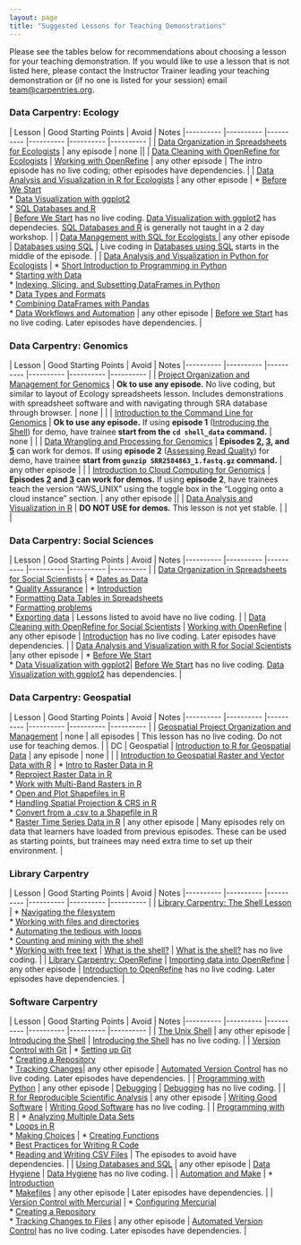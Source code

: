 ```yaml
---
layout: page
title: "Suggested Lessons for Teaching Demonstrations"
---
```


Please see the tables below for recommendations about choosing a lesson for your teaching demonstration. If you would like to use a lesson that is not listed here, please contact the Instructor Trainer leading your teaching demonstration or (if no one is listed for your session) email team@carpentries.org.

### Data Carpentry: Ecology

| Lesson  | Good Starting Points | Avoid | Notes
|---------- |---------- |---------- |---------- |---------- |---------- |
| [Data Organization in Spreadsheets for Ecologists](https://datacarpentry.org/spreadsheet-ecology-lesson/) |  any episode | none ||
| [Data Cleaning with OpenRefine for Ecologists](https://datacarpentry.org/OpenRefine-ecology-lesson/) |  [Working with OpenRefine](https://datacarpentry.org/OpenRefine-ecology-lesson/01-working-with-openrefine) | any other episode | The intro episode has no live coding; other episodes have dependencies. |
| [Data Analysis and Visualization in R for Ecologists](https://datacarpentry.org/R-ecology-lesson/) |  any other episode | * [Before We Start](http://www.datacarpentry.org/R-ecology-lesson/00-before-we-start.html)<br/> * [Data Visualization with ggplot2](https://datacarpentry.org/R-ecology-lesson/04-visualization-ggplot2.html)<br/> * [SQL Databases and R](https://datacarpentry.org/R-ecology-lesson/05-r-and-databases.html)<br/>| [Before We Start](http://www.datacarpentry.org/R-ecology-lesson/00-before-we-start.html) has no live coding. [Data Visualization with ggplot2](https://datacarpentry.org/R-ecology-lesson/04-visualization-ggplot2.html) has dependecies. [SQL Databases and R](https://datacarpentry.org/R-ecology-lesson/05-r-and-databases.html) is generally not taught in a 2 day workshop. |
| [Data Management with SQL for Ecologists ](http://www.datacarpentry.org/sql-ecology-lesson/) |   any other episode | [Databases using SQL](http://www.datacarpentry.org/sql-ecology-lesson/00-sql-introduction/) | Live coding in [Databases using SQL](http://www.datacarpentry.org/sql-ecology-lesson/00-sql-introduction/) starts in the middle of the episode. | 
| [Data Analysis and Visualization in Python for Ecologists](http://www.datacarpentry.org/python-ecology-lesson/) |  * [Short Introduction to Programming in Python](https://datacarpentry.org/python-ecology-lesson/01-short-introduction-to-Python/)<br/> * [Starting with Data](https://datacarpentry.org/python-ecology-lesson/02-starting-with-data/)<br/> * [Indexing, Slicing, and Subsetting DataFrames in Python](https://datacarpentry.org/python-ecology-lesson/03-index-slice-subset/)<br/> * [Data Types and Formats](https://datacarpentry.org/python-ecology-lesson/04-data-types-and-format/)<br/> * [Combining DataFrames with Pandas](https://datacarpentry.org/python-ecology-lesson/05-merging-data/)<br/> * [Data Workflows and Automation](https://datacarpentry.org/python-ecology-lesson/06-loops-and-functions/) | any other episode | [Before we Start](https://datacarpentry.org/python-ecology-lesson/00-before-we-start/) has no live coding. Later episodes have dependencies. | 


### Data Carpentry: Genomics

| Lesson  | Good Starting Points | Avoid | Notes
|---------- |---------- |---------- |---------- |---------- |---------- |
| [Project Organization and Management for Genomics](https://datacarpentry.org/organization-genomics/) |  **Ok to use any episode.** No live coding, but similar to layout of Ecology spreadsheets lesson. Includes demonstrations with spreadsheet software and with navigating through SRA database through browser. | none | |
| [Introduction to the Command Line for Genomics](https://datacarpentry.org/shell-genomics/) |  **Ok to use any episode.** If using **episode 1** ([Introducing the Shell](https://datacarpentry.org/shell-genomics/01-introduction/)) for demo, have trainee **start from the `cd shell_data` command.**  | none | |
| [Data Wrangling and Processing for Genomics](https://datacarpentry.org/wrangling-genomics/) |  **Episodes [2](https://datacarpentry.org/wrangling-genomics/02-quality-control/index.html), [3](https://datacarpentry.org/wrangling-genomics/03-trimming/index.html), and [5](https://datacarpentry.org/wrangling-genomics/05-automation/index.html)** can work for demos. If using **episode 2** ([Assessing Read Quality](https://datacarpentry.org/wrangling-genomics/02-quality-control/index.html)) for demo, have trainee **start from `gunzip SRR2584863_1.fastq.gz` command.**   | any other episode | |
| [Introduction to Cloud Computing for Genomics](https://datacarpentry.org/cloud-genomics/) |  **Episodes [2](https://datacarpentry.org/cloud-genomics/02-logging-onto-cloud/index.html) and [3](https://datacarpentry.org/cloud-genomics/03-verifying-instance/index.html) can work for demos.** If using **episode 2**, have trainees teach the version “AWS_UNIX” using the toggle box in the “Logging onto a cloud instance” section.  | any other episode ||
| [Data Analysis and Visualization in R](https://datacarpentry.org/genomics-r-intro/) | **DO NOT USE for demos.** This lesson is not yet stable. |  | |


### Data Carpentry: Social Sciences

| Lesson  | Good Starting Points | Avoid | Notes
|---------- |---------- |---------- |---------- |---------- |---------- |
| [Data Organization in Spreadsheets for Social Scientists](https://datacarpentry.org/spreadsheets-socialsci/) | * [Dates as Data](https://datacarpentry.org/spreadsheets-socialsci/03-dates-as-data/index.html)<br/> * [Quality Assurance](https://datacarpentry.org/spreadsheets-socialsci/04-quality-assurance/index.html) | * [Introduction](https://datacarpentry.org/spreadsheets-socialsci/00-intro/index.html)<br/> * [Formatting Data Tables in Spreadsheets](https://datacarpentry.org/spreadsheets-socialsci/01-format-data/index.html)<br/> * [Formatting problems](https://datacarpentry.org/spreadsheets-socialsci/02-common-mistakes/index.html)<br/> * [Exporting data](https://datacarpentry.org/spreadsheets-socialsci/05-exporting-data/index.html) | Lessons listed to avoid have no live coding. |
| [Data Cleaning with OpenRefine for Social Scientists](http://www.datacarpentry.org/openrefine-socialsci/) |  [Working with OpenRefine](http://www.datacarpentry.org/openrefine-socialsci/02-working-with-openrefine/) | any other episode | [Introduction](https://datacarpentry.org/openrefine-socialsci/01-introduction/) has no live coding. Later episodes have dependencies. |
| [Data Analysis and Visualization with R for Social Scientists](http://www.datacarpentry.org/r-socialsci/) |any other episode | * [Before We Start](http://www.datacarpentry.org/r-socialsci/00-intro/)<br/> * [Data Visualization with ggplot2](https://datacarpentry.org/r-socialsci/04-ggplot2/)|  [Before We Start](http://www.datacarpentry.org/r-socialsci/00-intro/) has no live coding. [Data Visualization with ggplot2](https://datacarpentry.org/r-socialsci/04-ggplot2/) has dependencies. |



### Data Carpentry: Geospatial

| Lesson  | Good Starting Points | Avoid | Notes
|---------- |---------- |---------- |---------- |---------- |---------- |
| [Geospatial Project Organization and Management](https://datacarpentry.org/organization-geospatial/) | none | all episodes |  This lesson has no live coding. Do not use for teaching demos. |
| DC | Geospatial | [Introduction to R for Geospatial Data](https://datacarpentry.org/r-intro-geospatial/) |  any episode | none | |
| [Introduction to Geospatial Raster and Vector Data with R](https://datacarpentry.org/r-raster-vector-geospatial/) | * [Intro to Raster Data in R](https://datacarpentry.org/r-raster-vector-geospatial/01-raster-structure/)<br/> * [Reproject Raster Data in R](https://datacarpentry.org/r-raster-vector-geospatial/03-raster-reproject-in-r/)<br/> * [Work with Multi-Band Rasters in R](https://datacarpentry.org/r-raster-vector-geospatial/05-raster-multi-band-in-r/)<br/> * [Open and Plot Shapefiles in R](https://datacarpentry.org/r-raster-vector-geospatial/06-vector-open-shapefile-in-r/)<br/> * [Handling Spatial Projection & CRS in R](https://datacarpentry.org/r-raster-vector-geospatial/09-vector-when-data-dont-line-up-crs/)<br/> * [Convert from a .csv to a Shapefile in R](https://datacarpentry.org/r-raster-vector-geospatial/10-vector-csv-to-shapefile-in-r/)<br/> * [Raster Time Series Data in R](https://datacarpentry.org/r-raster-vector-geospatial/12-time-series-raster/) | any other episode | Many episodes rely on data that learners have loaded from previous episodes. These can be used as starting points, but trainees may need extra time to set up their environment. | 


### Library Carpentry

| Lesson  | Good Starting Points | Avoid | Notes
|---------- |---------- |---------- |---------- |---------- |---------- |
| [Library Carpentry: The Shell Lesson](https://librarycarpentry.github.io/lc-shell/) | * [ Navigating the filesystem](https://librarycarpentry.github.io/lc-shell/02-navigating-the-filesystem/index.html)<br/> * [Working with files and directories](https://librarycarpentry.github.io/lc-shell/03-working-with-files-and-folders/index.html)<br/> * [Automating the tedious with loops](https://librarycarpentry.github.io/lc-shell/04-loops/index.html)<br/> * [Counting and mining with the shell](https://librarycarpentry.github.io/lc-shell/05-counting-mining/index.html)<br/> * [Working with free text](https://librarycarpentry.github.io/lc-shell/06-free-text/index.html) | [What is the shell?](https://librarycarpentry.github.io/lc-shell/01-intro-shell/)  |  [What is the shell?](https://librarycarpentry.github.io/lc-shell/01-intro-shell/) has no live coding. |
| [Library Carpentry: OpenRefine](https://librarycarpentry.org/lc-open-refine/) | [Importing data into OpenRefine](https://librarycarpentry.org/lc-open-refine/02-importing-data/index.html) | any other episode | [Introduction to OpenRefine](https://librarycarpentry.org/lc-open-refine/01-introduction/index.html) has no live coding. Later episodes have dependencies. |



### Software Carpentry

| Lesson  | Good Starting Points | Avoid | Notes
|---------- |---------- |---------- |---------- |---------- |---------- |
|  [The Unix Shell](http://swcarpentry.github.io/shell-novice/) | any other episode | [Introducing the Shell](https://swcarpentry.github.io/shell-novice/01-intro) |  [Introducing the Shell](https://swcarpentry.github.io/shell-novice/01-intro) has no live coding. |
|  [Version Control with Git](http://swcarpentry.github.io/git-novice/) |  * [Setting up Git](http://swcarpentry.github.io/git-novice/02-setup)<br/> * [Creating a Repository](http://swcarpentry.github.io/git-novice/03-create)<br/> * [Tracking Changes](http://swcarpentry.github.io/git-novice/04-changes)| any other episode | [Automated Version Control](http://swcarpentry.github.io/git-novice/01-basics) has no live coding. Later episodes have dependencies. |
| [Programming with Python](http://swcarpentry.github.io/python-novice-inflammation/) | any other episode | [Debugging](https://swcarpentry.github.io/python-novice-inflammation/09-debugging/) |  [Debugging](https://swcarpentry.github.io/python-novice-inflammation/09-debugging/) has no live coding. |
| [R for Reproducible Scientific Analysis](http://swcarpentry.github.io/r-novice-gapminder/) | any other episode | [Writing Good Software](https://swcarpentry.github.io/r-novice-gapminder/16-wrap-up/) | [Writing Good Software](https://swcarpentry.github.io/r-novice-gapminder/16-wrap-up/) has no live coding. |
| [Programming with R](http://swcarpentry.github.io/r-novice-inflammation/) | * [Analyzing Multiple Data Sets](http://swcarpentry.github.io/r-novice-inflammation/03-loops-R/index.html) <br/> *  [Loops in R](http://swcarpentry.github.io/r-novice-inflammation/15-supp-loops-in-depth/index.html) <br/> * [Making Choices](http://swcarpentry.github.io/r-novice-inflammation/04-cond/index.html)  | * [Creating Functions](http://swcarpentry.github.io/r-novice-inflammation/02-func-R/index.html) <br/> *  [Best Practices for Writing R Code](http://swcarpentry.github.io/r-novice-inflammation/06-best-practices-R/index.html) <br/> *  [Reading and Writing CSV Files](http://swcarpentry.github.io/r-novice-inflammation/11-supp-read-write-csv/index.html) |  The episodes to avoid have dependencies. |
| [Using Databases and SQL](http://swcarpentry.github.io/sql-novice-survey/) | any other episode | [Data Hygiene](https://swcarpentry.github.io/sql-novice-survey/08-hygiene/) |  [Data Hygiene](https://swcarpentry.github.io/sql-novice-survey/08-hygiene/) has no live coding. |
| [Automation and Make](http://swcarpentry.github.io/make-novice/) |  * [Introduction](http://swcarpentry.github.io/make-novice/01-intro)<br/> *  [Makefiles](http://swcarpentry.github.io/make-novice/02-makefiles) | any other episode | Later episodes have dependencies. |
| [Version Control with Mercurial](http://swcarpentry.github.io/hg-novice/) |  * [Configuring Mercurial](http://swcarpentry.github.io/hg-novice/02-configuration/)<br/> * [Creating a Repository](http://swcarpentry.github.io/hg-novice/03-create-repo/)<br/> * [Tracking Changes to Files](http://swcarpentry.github.io/hg-novice/04-tracking/) | any other episode | [Automated Version Control](http://swcarpentry.github.io/hg-novice/01-basics/) has no live coding. Later episodes have dependencies. |













